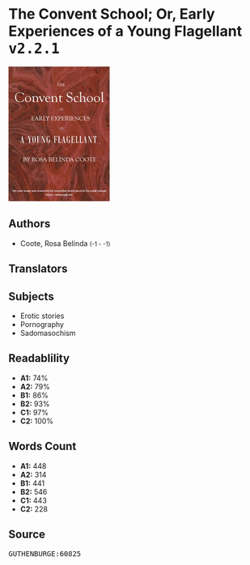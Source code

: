# The Convent School; Or, Early Experiences of a Young Flagellant <kbd>v2.2.1</kbd>

![](./cover.medium.jpg "")

## Authors


 - Coote, Rosa Belinda <small>(-1 - -1)</small>

## Translators



## Subjects


 - Erotic stories
 - Pornography
 - Sadomasochism

## Readablility


 - **A1:** 74%
 - **A2:** 79%
 - **B1:** 86%
 - **B2:** 93%
 - **C1:** 97%
 - **C2:** 100%

## Words Count


 - **A1:** 448
 - **A2:** 314
 - **B1:** 441
 - **B2:** 546
 - **C1:** 443
 - **C2:** 228

## Source


<kbd>GUTHENBURGE:60825</kbd>
